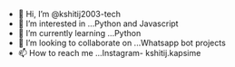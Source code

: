 - 👋 Hi, I’m @kshitij2003-tech
- 👀 I’m interested in ...Python and Javascript 
- 🌱 I’m currently learning ...Python
- 💞️ I’m looking to collaborate on ...Whatsapp bot projects
- 📫 How to reach me ...Instagram- kshitij.kapsime

<!---
kshitij2003-tech/kshitij2003-tech is a ✨ special ✨ repository because its `README.md` (this file) appears on your GitHub profile.
You can click the Preview link to take a look at your changes.
--->

